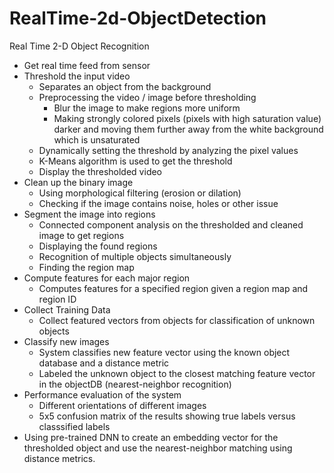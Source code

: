 # RealTime-2d-ObjectDetection

Real Time 2-D Object Recognition

- Get real time feed from sensor
- Threshold the input video
    - Separates an object from the background
    - Preprocessing the video / image before thresholding 
        - Blur the image to make regions more uniform 
        - Making strongly colored pixels (pixels with high saturation value) darker and moving them further away from the white background which is unsaturated
    - Dynamically setting the threshold by analyzing the pixel values
    - K-Means algorithm is used to get the threshold
    - Display the thresholded video 
- Clean up the binary image
    - Using morphological filtering (erosion or dilation)
    - Checking if the image contains noise, holes or other issue
- Segment the image into regions
    - Connected component analysis on the thresholded and cleaned image to get regions
    - Displaying the found regions
    - Recognition of multiple objects simultaneously 
    - Finding the region map
- Compute features for each major region
    - Computes features for a specified region given a region map and region ID
- Collect Training Data
    - Collect featured vectors from objects for classification of unknown objects 
- Classify new images
    - System classifies new feature vector using the known object database and a distance metric
    - Labeled the unknown object to the closest matching feature vector in the objectDB (nearest-neighbor recognition)
- Performance evaluation of the system
    - Different orientations of different images
    - 5x5 confusion matrix of the results showing true labels versus classsified labels
- Using pre-trained DNN to create an embedding vector for the thresholded object and use the nearest-neighbor matching using distance metrics.



